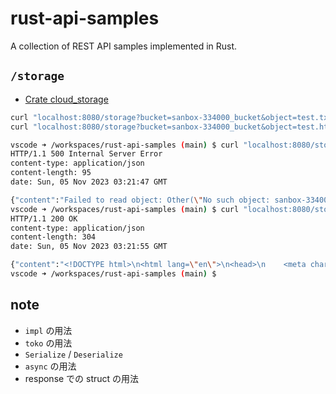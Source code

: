# rust-api-samples
A collection of REST API samples implemented in Rust.

## `/storage`
- [Crate cloud_storage](https://docs.rs/cloud-storage/latest/cloud_storage/)

```bash
curl "localhost:8080/storage?bucket=sanbox-334000_bucket&object=test.txt" -i
curl "localhost:8080/storage?bucket=sanbox-334000_bucket&object=test.html" -i
```

```bash
vscode ➜ /workspaces/rust-api-samples (main) $ curl "localhost:8080/storage?bucket=sanbox-334000_bucket&object=test.txt" -i
HTTP/1.1 500 Internal Server Error
content-type: application/json
content-length: 95
date: Sun, 05 Nov 2023 03:21:47 GMT

{"content":"Failed to read object: Other(\"No such object: sanbox-334000_bucket/test.txt\")\n"}
vscode ➜ /workspaces/rust-api-samples (main) $ curl "localhost:8080/storage?bucket=sanbox-334000_bucket&object=test.html" -i
HTTP/1.1 200 OK
content-type: application/json
content-length: 304
date: Sun, 05 Nov 2023 03:21:55 GMT

{"content":"<!DOCTYPE html>\n<html lang=\"en\">\n<head>\n    <meta charset=\"UTF-8\">\n    <meta http-equiv=\"X-UA-Compatible\" content=\"IE=edge\">\n    <meta name=\"viewport\" content=\"width=device-width, initial-scale=1.0\">\n    <title>Document</title>\n</head>\n<body>\n    test\n</body>\n</html>"}
vscode ➜ /workspaces/rust-api-samples (main) $ 
```

## note
- `impl` の用法
- `toko` の用法
- `Serialize` / `Deserialize`
- `async` の用法
- response での struct の用法
